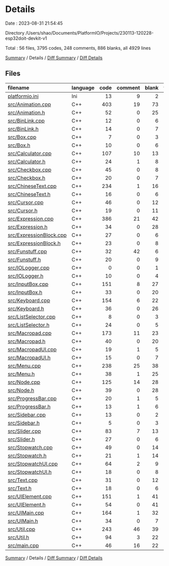 # Details

Date : 2023-08-31 21:54:45

Directory /Users/shao/Documents/PlatformIO/Projects/230113-120228-esp32doit-devkit-v1

Total : 56 files,  3795 codes, 248 comments, 886 blanks, all 4929 lines

[Summary](results.md) / Details / [Diff Summary](diff.md) / [Diff Details](diff-details.md)

## Files
| filename | language | code | comment | blank | total |
| :--- | :--- | ---: | ---: | ---: | ---: |
| [platformio.ini](/platformio.ini) | Ini | 13 | 9 | 2 | 24 |
| [src/Animation.cpp](/src/Animation.cpp) | C++ | 403 | 19 | 73 | 495 |
| [src/Animation.h](/src/Animation.h) | C++ | 52 | 0 | 25 | 77 |
| [src/BinLink.cpp](/src/BinLink.cpp) | C++ | 12 | 0 | 6 | 18 |
| [src/BinLink.h](/src/BinLink.h) | C++ | 14 | 0 | 7 | 21 |
| [src/Box.cpp](/src/Box.cpp) | C++ | 7 | 0 | 3 | 10 |
| [src/Box.h](/src/Box.h) | C++ | 10 | 0 | 6 | 16 |
| [src/Calculator.cpp](/src/Calculator.cpp) | C++ | 107 | 10 | 13 | 130 |
| [src/Calculator.h](/src/Calculator.h) | C++ | 24 | 1 | 8 | 33 |
| [src/Checkbox.cpp](/src/Checkbox.cpp) | C++ | 45 | 0 | 8 | 53 |
| [src/Checkbox.h](/src/Checkbox.h) | C++ | 20 | 0 | 7 | 27 |
| [src/ChineseText.cpp](/src/ChineseText.cpp) | C++ | 234 | 1 | 16 | 251 |
| [src/ChineseText.h](/src/ChineseText.h) | C++ | 16 | 0 | 6 | 22 |
| [src/Cursor.cpp](/src/Cursor.cpp) | C++ | 46 | 0 | 12 | 58 |
| [src/Cursor.h](/src/Cursor.h) | C++ | 19 | 0 | 11 | 30 |
| [src/Expression.cpp](/src/Expression.cpp) | C++ | 386 | 21 | 42 | 449 |
| [src/Expression.h](/src/Expression.h) | C++ | 34 | 0 | 28 | 62 |
| [src/ExpressionBlock.cpp](/src/ExpressionBlock.cpp) | C++ | 27 | 0 | 6 | 33 |
| [src/ExpressionBlock.h](/src/ExpressionBlock.h) | C++ | 23 | 0 | 8 | 31 |
| [src/Funstuff.cpp](/src/Funstuff.cpp) | C++ | 32 | 42 | 6 | 80 |
| [src/Funstuff.h](/src/Funstuff.h) | C++ | 20 | 0 | 9 | 29 |
| [src/IOLogger.cpp](/src/IOLogger.cpp) | C++ | 0 | 0 | 1 | 1 |
| [src/IOLogger.h](/src/IOLogger.h) | C++ | 10 | 0 | 4 | 14 |
| [src/InputBox.cpp](/src/InputBox.cpp) | C++ | 151 | 8 | 27 | 186 |
| [src/InputBox.h](/src/InputBox.h) | C++ | 33 | 0 | 20 | 53 |
| [src/Keyboard.cpp](/src/Keyboard.cpp) | C++ | 154 | 6 | 22 | 182 |
| [src/Keyboard.h](/src/Keyboard.h) | C++ | 36 | 0 | 26 | 62 |
| [src/ListSelector.cpp](/src/ListSelector.cpp) | C++ | 8 | 0 | 3 | 11 |
| [src/ListSelector.h](/src/ListSelector.h) | C++ | 24 | 0 | 5 | 29 |
| [src/Macropad.cpp](/src/Macropad.cpp) | C++ | 173 | 11 | 23 | 207 |
| [src/Macropad.h](/src/Macropad.h) | C++ | 40 | 0 | 20 | 60 |
| [src/MacropadUI.cpp](/src/MacropadUI.cpp) | C++ | 19 | 1 | 5 | 25 |
| [src/MacropadUI.h](/src/MacropadUI.h) | C++ | 15 | 0 | 7 | 22 |
| [src/Menu.cpp](/src/Menu.cpp) | C++ | 238 | 25 | 38 | 301 |
| [src/Menu.h](/src/Menu.h) | C++ | 38 | 1 | 25 | 64 |
| [src/Node.cpp](/src/Node.cpp) | C++ | 125 | 14 | 28 | 167 |
| [src/Node.h](/src/Node.h) | C++ | 39 | 0 | 28 | 67 |
| [src/ProgressBar.cpp](/src/ProgressBar.cpp) | C++ | 20 | 1 | 5 | 26 |
| [src/ProgressBar.h](/src/ProgressBar.h) | C++ | 13 | 1 | 6 | 20 |
| [src/Sidebar.cpp](/src/Sidebar.cpp) | C++ | 13 | 0 | 2 | 15 |
| [src/Sidebar.h](/src/Sidebar.h) | C++ | 5 | 0 | 3 | 8 |
| [src/Slider.cpp](/src/Slider.cpp) | C++ | 83 | 7 | 13 | 103 |
| [src/Slider.h](/src/Slider.h) | C++ | 27 | 0 | 6 | 33 |
| [src/Stopwatch.cpp](/src/Stopwatch.cpp) | C++ | 49 | 0 | 14 | 63 |
| [src/Stopwatch.h](/src/Stopwatch.h) | C++ | 21 | 1 | 14 | 36 |
| [src/StopwatchUI.cpp](/src/StopwatchUI.cpp) | C++ | 64 | 2 | 9 | 75 |
| [src/StopwatchUI.h](/src/StopwatchUI.h) | C++ | 18 | 0 | 8 | 26 |
| [src/Text.cpp](/src/Text.cpp) | C++ | 31 | 0 | 12 | 43 |
| [src/Text.h](/src/Text.h) | C++ | 18 | 0 | 6 | 24 |
| [src/UIElement.cpp](/src/UIElement.cpp) | C++ | 151 | 1 | 41 | 193 |
| [src/UIElement.h](/src/UIElement.h) | C++ | 54 | 0 | 41 | 95 |
| [src/UIMain.cpp](/src/UIMain.cpp) | C++ | 164 | 1 | 32 | 197 |
| [src/UIMain.h](/src/UIMain.h) | C++ | 34 | 0 | 7 | 41 |
| [src/Util.cpp](/src/Util.cpp) | C++ | 243 | 46 | 39 | 328 |
| [src/Util.h](/src/Util.h) | C++ | 94 | 3 | 22 | 119 |
| [src/main.cpp](/src/main.cpp) | C++ | 46 | 16 | 22 | 84 |

[Summary](results.md) / Details / [Diff Summary](diff.md) / [Diff Details](diff-details.md)